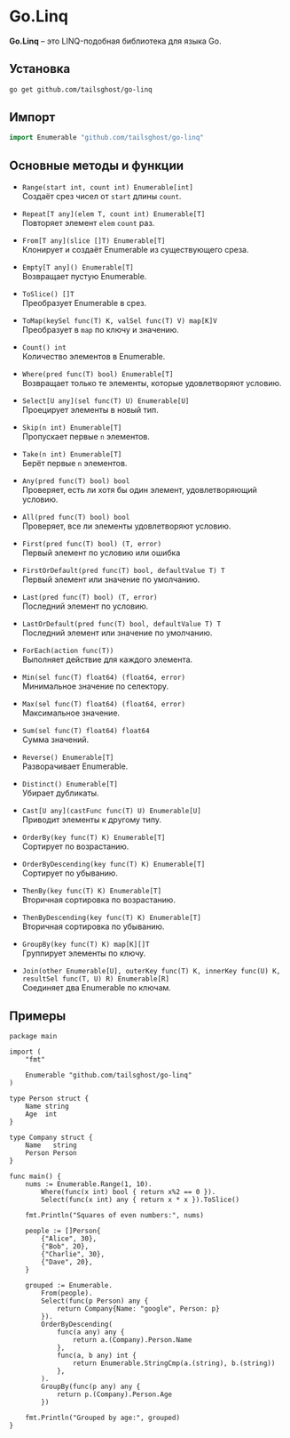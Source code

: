 # Go.Linq

**Go.Linq** – это LINQ-подобная библиотека для языка Go.

## Установка

```bash
go get github.com/tailsghost/go-linq
```

## Импорт

```go
import Enumerable "github.com/tailsghost/go-linq"
```

## Основные методы и функции

- `Range(start int, count int) Enumerable[int]`  
  Создаёт срез чисел от `start` длины `count`.

- `Repeat[T any](elem T, count int) Enumerable[T]`  
  Повторяет элемент `elem` `count` раз.

- `From[T any](slice []T) Enumerable[T]`  
  Клонирует и создаёт Enumerable из существующего среза.

- `Empty[T any]() Enumerable[T]`  
  Возвращает пустую Enumerable.

- `ToSlice() []T`  
  Преобразует Enumerable в срез.

- `ToMap(keySel func(T) K, valSel func(T) V) map[K]V`  
  Преобразует в `map` по ключу и значению.

- `Count() int`  
  Количество элементов в Enumerable.

- `Where(pred func(T) bool) Enumerable[T]`  
  Возвращает только те элементы, которые удовлетворяют условию.

- `Select[U any](sel func(T) U) Enumerable[U]`  
  Проецирует элементы в новый тип.

- `Skip(n int) Enumerable[T]`  
  Пропускает первые `n` элементов.

- `Take(n int) Enumerable[T]`  
  Берёт первые `n` элементов.

- `Any(pred func(T) bool) bool`  
  Проверяет, есть ли хотя бы один элемент, удовлетворяющий условию.

- `All(pred func(T) bool) bool`  
  Проверяет, все ли элементы удовлетворяют условию.

- `First(pred func(T) bool) (T, error)`  
  Первый элемент по условию или ошибка

- `FirstOrDefault(pred func(T) bool, defaultValue T) T`  
  Первый элемент или значение по умолчанию.

- `Last(pred func(T) bool) (T, error)`  
  Последний элемент по условию.

- `LastOrDefault(pred func(T) bool, defaultValue T) T`  
  Последний элемент или значение по умолчанию.

- `ForEach(action func(T))`  
  Выполняет действие для каждого элемента.

- `Min(sel func(T) float64) (float64, error)`  
  Минимальное значение по селектору.

- `Max(sel func(T) float64) (float64, error)`  
  Максимальное значение.

- `Sum(sel func(T) float64) float64`  
  Сумма значений.

- `Reverse() Enumerable[T]`  
  Разворачивает Enumerable.

- `Distinct() Enumerable[T]`  
  Убирает дубликаты.

- `Cast[U any](castFunc func(T) U) Enumerable[U]`  
  Приводит элементы к другому типу.

- `OrderBy(key func(T) K) Enumerable[T]`  
  Сортирует по возрастанию.

- `OrderByDescending(key func(T) K) Enumerable[T]`  
  Сортирует по убыванию.

- `ThenBy(key func(T) K) Enumerable[T]`  
  Вторичная сортировка по возрастанию.

- `ThenByDescending(key func(T) K) Enumerable[T]`  
  Вторичная сортировка по убыванию.

- `GroupBy(key func(T) K) map[K][]T`  
  Группирует элементы по ключу.

- `Join(other Enumerable[U], outerKey func(T) K, innerKey func(U) K, resultSel func(T, U) R) Enumerable[R]`  
  Соединяет два Enumerable по ключам.

## Примеры
```
package main

import (
	"fmt"

	Enumerable "github.com/tailsghost/go-linq"
)

type Person struct {
	Name string
	Age  int
}

type Company struct {
	Name   string
	Person Person
}

func main() {
	nums := Enumerable.Range(1, 10).
		Where(func(x int) bool { return x%2 == 0 }).
		Select(func(x int) any { return x * x }).ToSlice()

	fmt.Println("Squares of even numbers:", nums)

	people := []Person{
		{"Alice", 30},
		{"Bob", 20},
		{"Charlie", 30},
		{"Dave", 20},
	}

	grouped := Enumerable.
		From(people).
		Select(func(p Person) any {
			return Company{Name: "google", Person: p}
		}).
		OrderByDescending(
			func(a any) any {
				return a.(Company).Person.Name
			},
			func(a, b any) int {
				return Enumerable.StringCmp(a.(string), b.(string))
			},
		).
		GroupBy(func(p any) any {
			return p.(Company).Person.Age
		})

	fmt.Println("Grouped by age:", grouped)
}

```
